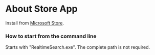 # About Store App

Install from  [Microsoft Store](https://www.microsoft.com/store/apps/9NC7FZK2QKZ7).

### How to start from the command line

Starts with "RealtimeSearch.exe". The complete path is not required.
